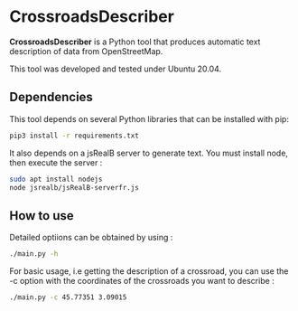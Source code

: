 # CrossroadsDescriber

**CrossroadsDescriber** is a Python tool that produces automatic text description of data from OpenStreetMap.

This tool was developed and tested under Ubuntu 20.04.

## Dependencies

This tool depends on several Python libraries that can be installed with pip:

```bash
pip3 install -r requirements.txt
````

It also depends on a jsRealB server to generate text. You must install node, then execute the server :

```bash
sudo apt install nodejs
node jsrealb/jsRealB-serverfr.js
```

## How to use

Detailed optiions can be obtained by using :

```bash
./main.py -h
```

For basic usage, i.e getting the description of a crossroad, you can use the -c option with the coordinates of the crossroads you want to describe :

```bash
./main.py -c 45.77351 3.09015
```
